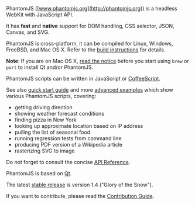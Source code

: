 PhantomJS ([www.phantomjs.org](http://phantomjs.org)) is a headless WebKit with JavaScript API.

It has **fast** and **native** support for DOM handling, CSS selector, JSON, Canvas, and SVG.

PhantomJS is cross-platform, it can be compiled for Linux, Windows, FreeBSD, and Mac OS X.
Refer to the [build instructions](http://code.google.com/p/phantomjs/wiki/BuildInstructions)
for details.

**Note**: If you are on Mac OS X, [read the notice](http://code.google.com/p/phantomjs/wiki/BuildInstructions#Mac_OS_X)
before you start using `brew` or `port` to install Qt and/or PhantomJS.

PhantomJS scripts can be written in JavaScript or [CoffeeScript](http://jashkenas.github.com/coffee-script/).

See also [quick start guide](http://code.google.com/p/phantomjs/wiki/QuickStart)
and more [advanced examples](http://code.google.com/p/phantomjs/wiki/ServiceIntegration)
which show various PhantomJS scripts, covering:

* getting driving direction
* showing weather forecast conditions
* finding pizza in New York
* looking up approximate location based on IP address
* pulling the list of seasonal food
* running regression tests from command line
* producing PDF version of a Wikipedia article
* rasterizing SVG to image

Do not forget to consult the concise [API Reference](http://code.google.com/p/phantomjs/wiki/Interface).

PhantomJS is based on [Qt](http://qt.nokia.com).

The latest [stable release](http://code.google.com/p/phantomjs/wiki/ReleaseNotes) is version 1.4 ("Glory of the Snow").

If you want to contribute, please read the [Contribution Guide](http://code.google.com/p/phantomjs/wiki/ContributionGuide).
